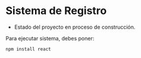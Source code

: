 <h1> Sistema de Registro</h1>

- Estado del proyecto en proceso de construcción.
  
Para ejecutar sistema, debes poner:

```npm install react```
